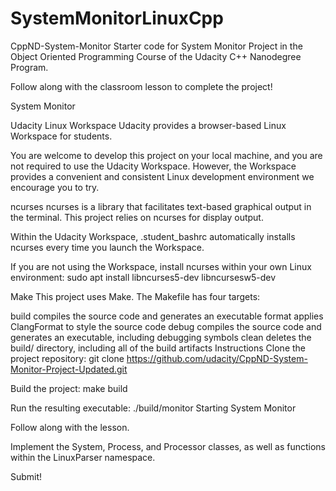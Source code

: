 # SystemMonitorLinuxCpp

CppND-System-Monitor
Starter code for System Monitor Project in the Object Oriented Programming Course of the Udacity C++ Nanodegree Program.

Follow along with the classroom lesson to complete the project!

System Monitor

Udacity Linux Workspace
Udacity provides a browser-based Linux Workspace for students.

You are welcome to develop this project on your local machine, and you are not required to use the Udacity Workspace. However, the Workspace provides a convenient and consistent Linux development environment we encourage you to try.

ncurses
ncurses is a library that facilitates text-based graphical output in the terminal. This project relies on ncurses for display output.

Within the Udacity Workspace, .student_bashrc automatically installs ncurses every time you launch the Workspace.

If you are not using the Workspace, install ncurses within your own Linux environment: sudo apt install libncurses5-dev libncursesw5-dev

Make
This project uses Make. The Makefile has four targets:

build compiles the source code and generates an executable
format applies ClangFormat to style the source code
debug compiles the source code and generates an executable, including debugging symbols
clean deletes the build/ directory, including all of the build artifacts
Instructions
Clone the project repository: git clone https://github.com/udacity/CppND-System-Monitor-Project-Updated.git

Build the project: make build

Run the resulting executable: ./build/monitor Starting System Monitor

Follow along with the lesson.

Implement the System, Process, and Processor classes, as well as functions within the LinuxParser namespace.

Submit!
